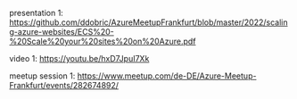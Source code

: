 presentation 1: https://github.com/ddobric/AzureMeetupFrankfurt/blob/master/2022/scaling-azure-websites/ECS%20-%20Scale%20your%20sites%20on%20Azure.pdf

video 1: https://youtu.be/hxD7JpuI7Xk

meetup session 1: https://www.meetup.com/de-DE/Azure-Meetup-Frankfurt/events/282674892/


